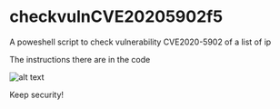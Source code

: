 # checkvulnCVE20205902f5
A poweshell script to check vulnerability CVE2020-5902 of a list of ip 

The instructions there are in the code

![alt text](https://github.com/c130rg/checkvulnCVE2020590/blob/master/funcionamento.png)

Keep security!

